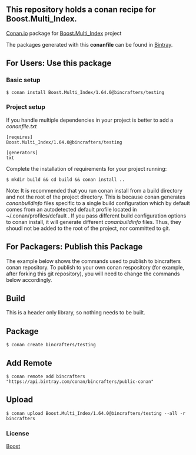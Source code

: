 ## This repository holds a conan recipe for Boost.Multi_Index.

[Conan.io](https://conan.io) package for [Boost.Multi_Index](https://github.com/Boostorg/Multi_Index) project

The packages generated with this **conanfile** can be found in [Bintray](https://bintray.com/bincrafters/public-conan/Boost.Multi_Index%3Abincrafters).

## For Users: Use this package

### Basic setup

    $ conan install Boost.Multi_Index/1.64.0@bincrafters/testing

### Project setup

If you handle multiple dependencies in your project is better to add a *conanfile.txt*

    [requires]
    Boost.Multi_Index/1.64.0@bincrafters/testing

    [generators]
    txt

Complete the installation of requirements for your project running:</small></span>

    $ mkdir build && cd build && conan install ..
	
Note: It is recommended that you run conan install from a build directory and not the root of the project directory.  This is because conan generates *conanbuildinfo* files specific to a single build configuration which by default comes from an autodetected default profile located in ~/.conan/profiles/default .  If you pass different build configuration options to conan install, it will generate different *conanbuildinfo* files.  Thus, they shoudl not be added to the root of the project, nor committed to git. 

## For Packagers: Publish this Package

The example below shows the commands used to publish to bincrafters conan repository. To publish to your own conan respository (for example, after forking this git repository), you will need to change the commands below accordingly. 

## Build  

This is a header only library, so nothing needs to be built.

## Package 

    $ conan create bincrafters/testing
	
## Add Remote

	$ conan remote add bincrafters "https://api.bintray.com/conan/bincrafters/public-conan"

## Upload

    $ conan upload Boost.Multi_Index/1.64.0@bincrafters/testing --all -r bincrafters

### License
[Boost](LICENSE)
